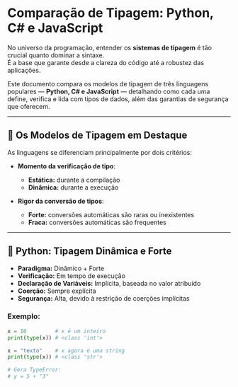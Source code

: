# Comparação de Tipagem: Python, C# e JavaScript

No universo da programação, entender os **sistemas de tipagem** é tão crucial quanto dominar a sintaxe.  
É a base que garante desde a clareza do código até a robustez das aplicações.

Este documento compara os modelos de tipagem de três linguagens populares — **Python, C# e JavaScript** — detalhando como cada uma define, verifica e lida com tipos de dados, além das garantias de segurança que oferecem.

---

## 📌 Os Modelos de Tipagem em Destaque

As linguagens se diferenciam principalmente por dois critérios:

- **Momento da verificação de tipo**:
  - **Estática:** durante a compilação
  - **Dinâmica:** durante a execução

- **Rigor da conversão de tipos**:
  - **Forte:** conversões automáticas são raras ou inexistentes
  - **Fraca:** conversões automáticas são frequentes

---

## 🐍 Python: Tipagem Dinâmica e Forte

- **Paradigma:** Dinâmico + Forte  
- **Verificação:** Em tempo de execução  
- **Declaração de Variáveis:** Implícita, baseada no valor atribuído  
- **Coerção:** Sempre explícita  
- **Segurança:** Alta, devido à restrição de coerções implícitas

### Exemplo:

```python
x = 10         # x é um inteiro
print(type(x)) # <class 'int'>

x = "texto"    # x agora é uma string
print(type(x)) # <class 'str'>

# Gera TypeError:
# y = 5 + "3"

